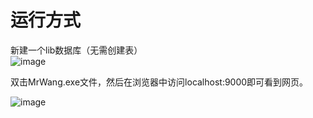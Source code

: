 # 运行方式
新建一个lib数据库（无需创建表）</br>
![image](https://user-images.githubusercontent.com/57678321/183557667-06d4efbd-5c27-4b2d-8e14-2709e43b341e.png)

双击MrWang.exe文件，然后在浏览器中访问localhost:9000即可看到网页。

![image](https://user-images.githubusercontent.com/57678321/183557542-bf1974e9-236f-40dc-97ef-58801afd06ea.png)
